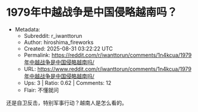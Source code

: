 # 1979年中越战争是中国侵略越南吗？

- Metadata:
  - Subreddit: r_iwanttorun
  - Author: hiroshima_fireworks
  - Created: 2025-08-31 03:22:22 UTC
  - Permalink: https://reddit.com/r/iwanttorun/comments/1n4kcua/1979年中越战争是中国侵略越南吗/
  - URL: https://www.reddit.com/r/iwanttorun/comments/1n4kcua/1979年中越战争是中国侵略越南吗/
  - Ups: 3 | Ratio: 0.62 | Comments: 12
  - Flair: 不懂就问


还是自卫反击，特别军事行动？越南人是怎么看的。

